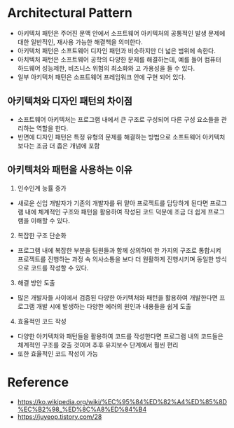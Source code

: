 # Architectural Pattern

* 아키텍처 패턴은 주어진 문맥 안에서 소프트웨어 아키텍처의 공통적인 발생 문제에 대한 일반적인, 재사용 가능한 해결책을 의미한다.
* 아키텍처 패턴은 소프트웨어 디자인 패턴과 비슷하지만 더 넓은 범위에 속한다.
* 아치텍처 패턴은 소프트웨어 공학의 다양한 문제를 해결하는데, 예를 들어 컴퓨터 하드웨어 성능제한, 비즈니스 위험의 최소화와 고 가용성을 들 수 있다.
* 일부 아키텍처 패턴은 소프트웨어 프레임워크 안에 구현 되어 있다.

## 아키텍처와 디자인 패턴의 차이점

* 소프트웨어 아키텍처는 프로그램 내에서 큰 구조로 구성되어 다른 구성 요소들을 관리하는 역할을 한다.
* 반면에 디자인 패턴은 특정 유형의 문제를 해결하는 방법으로 소프트웨어 아키텍처보다는 조금 더 좁은 개념에 포함

## 아키텍처와 패턴을 사용하는 이유

1. 인수인계 능률 증가
* 새로운 신입 개발자가 기존의 개발자를 뒤 맡아 프로젝트를 담당하게 된다면 프로그램 내에 체계적인 구조와 패턴을 활용하여 작성된 코드 덕분에 조금 더 쉽게 프로그램을 이해할 수 있다.
2. 복잡한 구조 단순화
* 프로그램 내에 복잡한 부분을 팀원들과 함께 상의하여 한 가지의 구조로 통합시켜 프로젝트를 진행하는 과정 속 의사소통을 보다 더 원활하게 진행시키며 동일한 방식으로 코드를 작성할 수 있다.
3. 해결 방안 도출
* 많은 개발자들 사이에서 검증된 다양한 아키텍처와 패턴을 활용하여 개발한다면 프로그램 개발 시에 발생하는 다양한 에러의 원인과 내용들을 쉽게 도출
4. 효율적인 코드 작성
* 다양한 아키텍처와 패턴들을 활용하여 코드를 작성한다면 프로그램 내의 코드들은 체계적인 구조를 갖출 것이며 추후 유지보수 단계에서 훨씬 편리
* 또한 효율적인 코드 작성이 가능


# Reference
* https://ko.wikipedia.org/wiki/%EC%95%84%ED%82%A4%ED%85%8D%EC%B2%98_%ED%8C%A8%ED%84%B4
* https://juyeop.tistory.com/28

